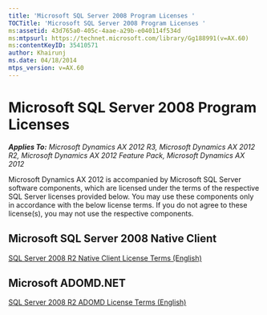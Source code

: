 ```yaml
---
title: 'Microsoft SQL Server 2008 Program Licenses '
TOCTitle: 'Microsoft SQL Server 2008 Program Licenses '
ms:assetid: 43d765a0-405c-4aae-a29b-e040114f534d
ms:mtpsurl: https://technet.microsoft.com/library/Gg188991(v=AX.60)
ms:contentKeyID: 35410571
author: Khairunj
ms.date: 04/18/2014
mtps_version: v=AX.60
---
```


# Microsoft SQL Server 2008 Program Licenses


_**Applies To:** Microsoft Dynamics AX 2012 R3, Microsoft Dynamics AX 2012 R2, Microsoft Dynamics AX 2012 Feature Pack, Microsoft Dynamics AX 2012_

Microsoft Dynamics AX 2012 is accompanied by Microsoft SQL Server software components, which are licensed under the terms of the respective SQL Server licenses provided below. You may use these components only in accordance with the below license terms. If you do not agree to these license(s), you may not use the respective components.

## Microsoft SQL Server 2008 Native Client

[SQL Server 2008 R2 Native Client License Terms (English)](https://go.microsoft.com/fwlink/?linkid=215040)

## Microsoft ADOMD.NET

[SQL Server 2008 R2 ADOMD License Terms (English)](https://go.microsoft.com/fwlink/?linkid=215039)

  


